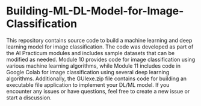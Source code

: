 # Building-ML-DL-Model-for-Image-Classification
This repository contains source code to build a machine learning and deep learning model for image classification. The code was developed as part of the AI Practicum modules and includes sample datasets that can be modified as needed. Module 10 provides code for image classification using various machine learning algorithms, while Module 11 includes code in Google Colab for image classification using several deep learning algorithms. Additionally, the GUIexe.zip file contains code for building an executable file application to implement your DL/ML model. If you encounter any issues or have questions, feel free to create a new issue or start a discussion.
